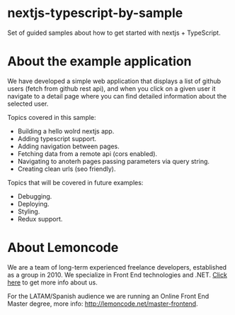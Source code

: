 # nextjs-typescript-by-sample
Set of guided samples about how to get started with nextjs + TypeScript.

# About the example application

We have developed a simple web application that displays a list of github users (fetch from github rest api), and when you click on a given user it navigate to a detail page where you can find detailed information about the selected user.

Topics covered in this sample:

- Building a hello wolrd nextjs app.
- Adding typescript support.
- Adding navigation between pages.
- Fetching data from a remote api (cors enabled).
- Navigating to anoterh pages passing parameters via query string.
- Creating clean urls (seo friendly).

Topics that will be covered in future examples:

- Debugging.
- Deploying.
- Styling.
- Redux support.


# About Lemoncode

We are a team of long-term experienced freelance developers, established as a group in 2010.
We specialize in Front End technologies and .NET. [Click here](http://lemoncode.net/services/en/#en-home) to get more info about us. 

For the LATAM/Spanish audience we are running an Online Front End Master degree, more info: http://lemoncode.net/master-frontend.
